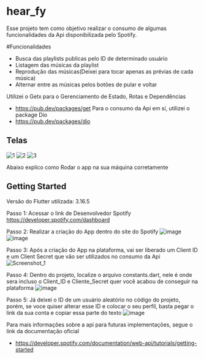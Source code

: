 # hear_fy

Esse projeto tem como objetivo realizar o consumo de algumas funcionalidades da Api disponibilizada pelo Spotify.

#Funcionalidades
- Busca das playlists publicas pelo ID de determinado usuário
- Listagem das músicas da playlist
- Reprodução das músicas(Deixei para tocar apenas as prévias de cada música)
- Alternar entre as músicas pelos botões de pular e voltar

Utilizei o Getx para o Gerenciamento de Estado, Rotas e Dependências
- https://pub.dev/packages/get
Para o consumo da Api em sí, utilizei o package Dio
- https://pub.dev/packages/dio


## Telas

![1](https://github.com/joaoteodoro16/hearfy/assets/78423868/a46e5c93-7724-44b3-9129-da14984f079b) ![2](https://github.com/joaoteodoro16/hearfy/assets/78423868/a5ee529c-d993-42f9-a282-8cbeaa0b5e9f)  ![3](https://github.com/joaoteodoro16/hearfy/assets/78423868/697bc9f1-c571-4c95-a3be-dd79a6f56f12)

Abaixo explico como Rodar o app na sua máquina corretamente

## Getting Started

Versão do Flutter utilizada: 3.16.5

Passo 1: Acessar o link de Desenvolvedor Spotify
https://developer.spotify.com/dashboard

Passo 2: Realizar a criação do App dentro do site do Spotify
![image](https://github.com/joaoteodoro16/hearfy/assets/78423868/737551eb-c1b1-49c2-9922-18d312e2c608)
![image](https://github.com/joaoteodoro16/hearfy/assets/78423868/e5091df1-0e95-45c2-a61f-521edd6c30b9)

Passo 3: Após a criação do App na plataforma, vai ser liberado um Client ID e um Client Secret que vão ser utilizados no consumo da Api
![Screenshot_1](https://github.com/joaoteodoro16/hearfy/assets/78423868/dfd775a8-d239-427b-bb05-d474e1ee4e43)

Passo 4: Dentro do projeto, localize o arquivo constants.dart, nele é onde sera incluso o Client_ID e Cliente_Secret quer você acabou de conseguir na plataforma
![image](https://github.com/joaoteodoro16/hearfy/assets/78423868/4f8dfce5-db8d-4f05-832f-58b08c5a8532)

Passo 5: Já deixei o ID de um usuário aleatório no código do projeto, porém, se voce quiser alterar esse ID e colocar o seu perfil, basta pegar o link da sua conta e copiar essa parte do texto
![image](https://github.com/joaoteodoro16/hearfy/assets/78423868/add69b3a-0d03-4bcb-bb9d-9abbbb2e1981)


Para mais informações sobre a api para futuras implementações, segue o link da documentação oficial
- https://developer.spotify.com/documentation/web-api/tutorials/getting-started


